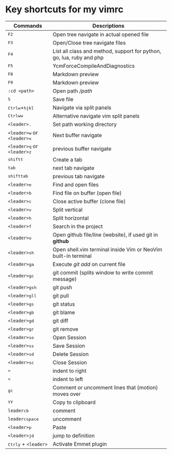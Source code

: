 # Key shortcuts for my vimrc

Commands | Descriptions
-------- | ------------
<kbd>F2</kbd>  | Open tree navigate in actual opened file
<kbd>F3</kbd>  | Open/Close tree navigate files
<kbd>F4</kbd> | List all class and method, support for python, go, lua, ruby and php
<kbd>F5</kbd> | YcmForceCompileAndDiagnostics
<kbd>F8</kbd> | Markdown preview
<kbd>F9</kbd> | Markdown preview
`:cd <path>` | Open path */path*
<kbd>S</kbd> | Save file
<kbd>Ctrl</kbd><kbd>w</kbd>+<kbd>h</kbd><kbd>j</kbd><kbd>k</kbd><kbd>l</kbd> | Navigate via split panels
<kbd>Ctrl</kbd><kbd>w</kbd><kbd>w</kbd> | Alternative navigate vim split panels
`<leader>`<kbd>.</kbd> | Set path working directory
`<leader>`<kbd>w</kbd> or `<leader>`<kbd>x</kbd> | Next buffer navigate
`<leader>`<kbd>q</kbd> or `<leader>`<kbd>z</kbd> | previous buffer navigate
<kbd>shift</kbd><kbd>t</kbd> | Create a tab
<kbd>tab</kbd> | next tab navigate
<kbd>shift</kbd><kbd>tab</kbd> | previous tab navigate
`<leader>`<kbd>e</kbd> | Find and open files
`<leader>`<kbd>b</kbd> | Find file on buffer (open file)
`<leader>`<kbd>c</kbd> | Close active buffer (clone file)
`<leader>`<kbd>v</kbd> | Split vertical
`<leader>`<kbd>h</kbd> | Split horizontal
`<leader>`<kbd>f</kbd> | Search in the project
`<leader>`<kbd>o</kbd> | Open github file/line (website), if used git in **github**
`<leader>`<kbd>s</kbd><kbd>h</kbd> | Open shell.vim terminal inside Vim or NeoVim built-in terminal
`<leader>`<kbd>g</kbd><kbd>a</kbd> | Execute *git add* on current file
`<leader>`<kbd>g</kbd><kbd>c</kbd> | git commit (splits window to write commit message)
`<leader>`<kbd>g</kbd><kbd>s</kbd><kbd>h</kbd> | git push
`<leader>`<kbd>g</kbd><kbd>l</kbd><kbd>l</kbd> | git pull
`<leader>`<kbd>g</kbd><kbd>s</kbd> | git status
`<leader>`<kbd>g</kbd><kbd>b</kbd> | git blame
`<leader>`<kbd>g</kbd><kbd>d</kbd> | git diff
`<leader>`<kbd>g</kbd><kbd>r</kbd> | git remove
`<leader>`<kbd>s</kbd><kbd>o</kbd> | Open Session
`<leader>`<kbd>s</kbd><kbd>s</kbd> | Save Session
`<leader>`<kbd>s</kbd><kbd>d</kbd> | Delete Session
`<leader>`<kbd>s</kbd><kbd>c</kbd> | Close Session
<kbd>></kbd> | indent to right
<kbd><</kbd> | indent to left
<kbd>g</kbd><kbd>c</kbd> | Comment or uncomment lines that {motion} moves over
<kbd>Y</kbd><kbd>Y</kbd> | Copy to clipboard
`leader`<kbd>cb</kbd> | comment
`leader`<kbd>c</kbd><kbd>space</kbd> | uncomment
`<leader>`<kbd>p</kbd> | Paste
`<leader>`<kbd>j</kbd><kbd>d</kbd> | jump to definition
<kbd>Ctrl</kbd><kbd>y</kbd> + `<leader>` | Activate Emmet plugin
</details>

